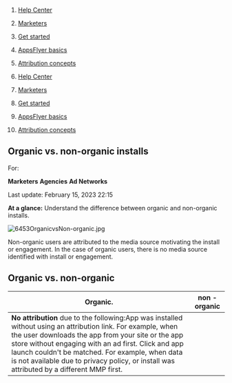1.  [Help Center](https://support.appsflyer.com/hc/en-us)
2.  [Marketers](https://support.appsflyer.com/hc/en-us/categories/6550444307985-Marketers)
3.  [Get started](https://support.appsflyer.com/hc/en-us/sections/6550753145745-Get-started)
4.  [AppsFlyer basics](https://support.appsflyer.com/hc/en-us/sections/6551113099153-AppsFlyer-basics)
5.  [Attribution concepts](https://support.appsflyer.com/hc/en-us/sections/6551394235409-Attribution-concepts)

1.  [Help Center](https://support.appsflyer.com/hc/en-us)
2.  [Marketers](https://support.appsflyer.com/hc/en-us/categories/6550444307985-Marketers)
3.  [Get started](https://support.appsflyer.com/hc/en-us/sections/6550753145745-Get-started)
4.  [AppsFlyer basics](https://support.appsflyer.com/hc/en-us/sections/6551113099153-AppsFlyer-basics)
5.  [Attribution concepts](https://support.appsflyer.com/hc/en-us/sections/6551394235409-Attribution-concepts)

## Organic vs. non-organic installs

For:

**Marketers** **Agencies** **Ad Networks**

Last update: February 15, 2023 22:15

**At a glance:** Understand the difference between organic and non-organic installs.

![6453OrganicvsNon-organic.jpg](https://support.appsflyer.com/hc/article_attachments/360018880878/6453OrganicvsNon-organic.jpg)

Non-organic users are attributed to the media source motivating the install or engagement. In the case of organic users, there is no media source identified with install or engagement.  

## Organic vs. non-organic

| Organic.                             | non - organic |
| ------- | ------------- |
| **No attribution** due to the following:App was installed without using an attribution link. For example, when the user downloads the app from your site or the app store without engaging with an ad first. Click and app launch couldn't be matched. For example, when data is not available due to privacy policy, or install was attributed by a different MMP first. | |        